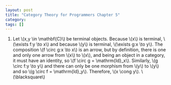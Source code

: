 ```yaml
---
layout: post
title: "Category Theory for Programmers Chapter 5"
category:
tags: []
---
```


1. Let \\(x,y \in \mathbf{C}\\) be terminal objects. Because \\(x\\)
   is terminal, \\(\exists f:y \to x\\) and because \\(y\\) is
   terminal, \\(\exists g:x \to y\\). The composition \\(f \circ g:x
   \to x\\) is an arrow, but by definition, there is one and only one
   arrow from \\(x\\) to \\(x\\), and being an object in a category,
   it must have an identity, so \\(f \circ g = \mathrm{Id}_x\\).
   Similarly, \\(g \circ f:y \to y\\) and there can only be one
   morphism from \\(y\\) to \\(y\\) and so \\(g \circ f =
   \mathrm{Id}_y\\). Therefore, \\(x \cong y\\). \\(\blacksquare\\)
